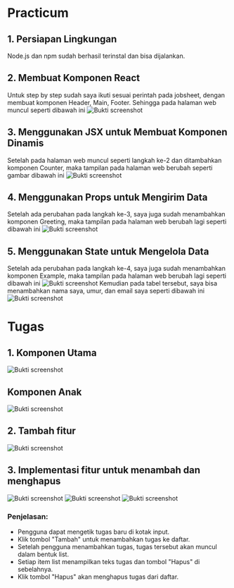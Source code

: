 # Practicum
## 1. Persiapan Lingkungan
Node.js dan npm sudah berhasil terinstal dan bisa dijalankan.

## 2. Membuat Komponen React
Untuk step by step sudah saya ikuti sesuai perintah pada jobsheet, dengan membuat komponen Header, Main, Footer. Sehingga pada halaman web muncul seperti dibawah ini
![Bukti screenshot](img/prac2.png)

## 3. Menggunakan JSX untuk Membuat Komponen Dinamis
Setelah pada halaman web muncul seperti langkah ke-2 dan ditambahkan komponen Counter, maka tampilan pada halaman web berubah seperti gambar dibawah ini
![Bukti screenshot](img/prac3.png)

## 4. Menggunakan Props untuk Mengirim Data
Setelah ada perubahan pada langkah ke-3, saya juga sudah menambahkan komponen Greeting, maka tampilan pada halaman web berubah lagi seperti dibawah ini
![Bukti screenshot](img/prac4.png)

## 5. Menggunakan State untuk Mengelola Data
Setelah ada perubahan pada langkah ke-4, saya juga sudah menambahkan komponen Example, maka tampilan pada halaman web berubah lagi seperti dibawah ini
![Bukti screenshot](img/prac5.png)
Kemudian pada tabel tersebut, saya bisa menambahkan nama saya, umur, dan email saya seperti dibawah ini
![Bukti screenshot](img/prac5.1.png)

# Tugas
## 1. Komponen Utama 
![Bukti screenshot](img/tugas_code1.1.png)
## Komponen Anak 
![Bukti screenshot](img/tugas_code1.2.png)
## 2. Tambah fitur
![Bukti screenshot](img/tugas_code2.png)
## 3. Implementasi fitur untuk menambah dan menghapus 
![Bukti screenshot](img/tugas_prac3.png) 
![Bukti screenshot](img/tugas_prac3.1.png) 
![Bukti screenshot](img/tugas_prac3.2.png) 

### Penjelasan:
- Pengguna dapat mengetik tugas baru di kotak input.
- Klik tombol "Tambah" untuk menambahkan tugas ke daftar.
- Setelah pengguna menambahkan tugas, tugas tersebut akan muncul dalam bentuk list.
- Setiap item list menampilkan teks tugas dan tombol "Hapus" di sebelahnya.
- Klik tombol "Hapus" akan menghapus tugas dari daftar.




